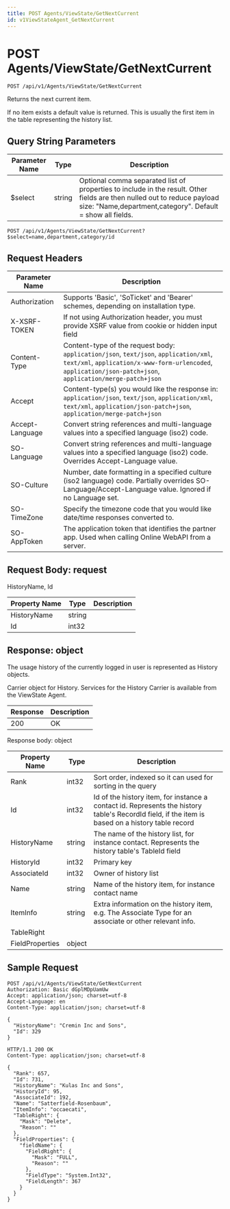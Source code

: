 ```yaml
---
title: POST Agents/ViewState/GetNextCurrent
id: v1ViewStateAgent_GetNextCurrent
---
```


# POST Agents/ViewState/GetNextCurrent

```http
POST /api/v1/Agents/ViewState/GetNextCurrent
```

Returns the next current item.

If no item exists a default value is returned. This is usually the first item in the table representing the history list.





## Query String Parameters

| Parameter Name | Type |  Description |
|----------------|------|--------------|
| $select | string |  Optional comma separated list of properties to include in the result. Other fields are then nulled out to reduce payload size: "Name,department,category". Default = show all fields. |

```http
POST /api/v1/Agents/ViewState/GetNextCurrent?$select=name,department,category/id
```


## Request Headers

| Parameter Name | Description |
|----------------|-------------|
| Authorization  | Supports 'Basic', 'SoTicket' and 'Bearer' schemes, depending on installation type. |
| X-XSRF-TOKEN   | If not using Authorization header, you must provide XSRF value from cookie or hidden input field |
| Content-Type | Content-type of the request body: `application/json`, `text/json`, `application/xml`, `text/xml`, `application/x-www-form-urlencoded`, `application/json-patch+json`, `application/merge-patch+json` |
| Accept         | Content-type(s) you would like the response in: `application/json`, `text/json`, `application/xml`, `text/xml`, `application/json-patch+json`, `application/merge-patch+json` |
| Accept-Language | Convert string references and multi-language values into a specified language (iso2) code. |
| SO-Language | Convert string references and multi-language values into a specified language (iso2) code. Overrides Accept-Language value. |
| SO-Culture | Number, date formatting in a specified culture (iso2 language) code. Partially overrides SO-Language/Accept-Language value. Ignored if no Language set. |
| SO-TimeZone | Specify the timezone code that you would like date/time responses converted to. |
| SO-AppToken | The application token that identifies the partner app. Used when calling Online WebAPI from a server. |

## Request Body: request  

HistoryName, Id 

| Property Name | Type |  Description |
|----------------|------|--------------|
| HistoryName | string |  |
| Id | int32 |  |


## Response: object

The usage history of the currently logged in user is represented as History objects.



Carrier object for History.
Services for the History Carrier is available from the <see cref="T:SuperOffice.CRM.Services.IViewStateAgent">ViewState Agent</see>.

| Response | Description |
|----------------|-------------|
| 200 | OK |

Response body: object

| Property Name | Type |  Description |
|----------------|------|--------------|
| Rank | int32 | Sort order, indexed so it can used for sorting in the query |
| Id | int32 | Id of the history item, for instance a contact id. Represents the history table's RecordId field, if the item is based on a history table record |
| HistoryName | string | The name of the history list, for instance contact. Represents the history table's TableId field |
| HistoryId | int32 | Primary key |
| AssociateId | int32 | Owner of history list |
| Name | string | Name of the history item, for instance contact name |
| ItemInfo | string | Extra information on the history item, e.g. The Associate Type for an associate or other relevant info. |
| TableRight |  |  |
| FieldProperties | object |  |

## Sample Request

```http!
POST /api/v1/Agents/ViewState/GetNextCurrent
Authorization: Basic dGplMDpUamUw
Accept: application/json; charset=utf-8
Accept-Language: en
Content-Type: application/json; charset=utf-8

{
  "HistoryName": "Cremin Inc and Sons",
  "Id": 329
}
```

```http_
HTTP/1.1 200 OK
Content-Type: application/json; charset=utf-8

{
  "Rank": 657,
  "Id": 731,
  "HistoryName": "Kulas Inc and Sons",
  "HistoryId": 95,
  "AssociateId": 192,
  "Name": "Satterfield-Rosenbaum",
  "ItemInfo": "occaecati",
  "TableRight": {
    "Mask": "Delete",
    "Reason": ""
  },
  "FieldProperties": {
    "fieldName": {
      "FieldRight": {
        "Mask": "FULL",
        "Reason": ""
      },
      "FieldType": "System.Int32",
      "FieldLength": 367
    }
  }
}
```